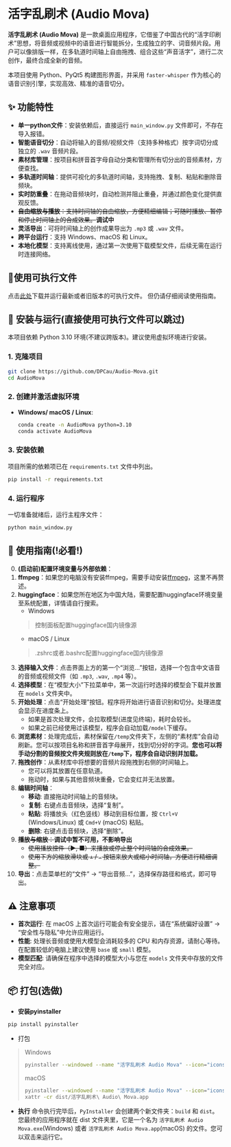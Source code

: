 # 活字乱刷术 (Audio Mova)

**活字乱刷术 (Audio Mova)** 是一款桌面应用程序，它借鉴了中国古代的“活字印刷术”思想，将音频或视频中的语音进行智能拆分，生成独立的字、词音频片段。用户可以像排版一样，在多轨道时间轴上自由拖拽、组合这些“声音活字”，进行二次创作，最终合成全新的音频。

本项目使用 Python、PyQt5 构建图形界面，并采用 `faster-whisper` 作为核心的语音识别引擎，实现高效、精准的语音切分。

## ✨ 功能特性

- **单一python文件**：安装依赖后，直接运行 `main_window.py` 文件即可，不存在导入报错。
- **智能语音切分**：自动将输入的音频/视频文件（支持多种格式）按字词切分成独立的 `.wav` 音频片段。
- **素材库管理**：按项目和拼音首字母自动分类和管理所有切分出的音频素材，方便查找。
- **多轨道时间轴**：提供可视化的多轨道时间轴，支持拖拽、复制、粘贴和删除音频块。
- **实时防重叠**：在拖动音频块时，自动检测并阻止重叠，并通过颜色变化提供直观反馈。
- ~~**自由缩放与播放**：支持时间轴的自由缩放，方便精细编辑；可随时播放、暂停和停止时间轴上的合成效果。~~**调试中**
- **灵活导出**：可将时间轴上的创作成果导出为 `.mp3` 或 `.wav` 文件。
- **跨平台运行**：支持 Windows、macOS 和 Linux。
- **本地化模型**：支持离线使用，通过第一次使用下载模型文件，后续无需在运行时连接网络。

## 📃使用可执行文件

点击[此处](https://github.com/DPCau/Audio-Mova/releases)下载并运行最新或者旧版本的可执行文件。
但仍请仔细阅读使用指南。

## 🚀 安装与运行(直接使用可执行文件可以跳过)

本项目依赖 Python 3.10 环境(不建议跨版本)。建议使用虚拟环境进行安装。

### 1. 克隆项目

```bash
git clone https://github.com/DPCau/Audio-Mova.git
cd AudioMova
```

### 2. 创建并激活虚拟环境

- **Windows/ macOS / Linux**:
  
  ```bash
  conda create -n AudioMova python=3.10
  conda activate AudioMova
  ```

### 3. 安装依赖

项目所需的依赖项已在 `requirements.txt` 文件中列出。

```bash
pip install -r requirements.txt
```

### 4. 运行程序

一切准备就绪后，运行主程序文件：

```bash
python main_window.py
```

## 📖 使用指南(!必看!)

0. **(启动前)配置环境变量与外部依赖**：
1. **ffmpeg**：如果您的电脑没有安装ffmpeg，需要手动安装[ffmpeg](https://ffmpeg.org/download.html)，这里不再赘述。
2. **huggingface**：如果您所在地区为中国大陆，需要配置huggingface环境变量至系统配置，详情请自行搜索。
    - Windows
    > 控制面板配置huggingface国内镜像源
    - macOS / Linux
    > .zshrc或者.bashrc配置huggingface国内镜像源
1.  **选择输入文件**：点击界面上方的第一个“浏览...”按钮，选择一个包含中文语音的音频或视频文件（如 `.mp3`, `.wav`, `.mp4` 等）。
2.  **选择模型**：在“模型大小”下拉菜单中，第一次运行时选择的模型会下载并放置在 `models` 文件夹中。
3.  **开始处理**：点击“开始处理”按钮。程序将开始进行语音识别和切分。处理进度会显示在进度条上。
    - 如果是首次处理文件，会拉取模型(进度见终端)，耗时会较长。
    - 如果之前已经使用过该模型，程序会自动加载`/model`下缓存。
4.  **浏览素材**：处理完成后，素材保留在`/temp`文件夹下，左侧的“素材库”会自动刷新。您可以按项目名称和拼音首字母展开，找到切分好的字词。**您也可以将手动分割的音频按文件夹规则放在`/temp`下，程序会自动识别并加载。**
5.  **拖拽创作**：从素材库中将想要的音频片段拖拽到右侧的时间轴上。
    - 您可以将其放置在任意轨道。
    - 拖动时，如果与其他音频块重叠，它会变红并无法放置。
6.  **编辑时间轴**：
    - **移动**: 直接拖动时间轴上的音频块。
    - **复制**: 右键点击音频块，选择“复制”。
    - **粘贴**: 将播放头（红色竖线）移动到目标位置，按 `Ctrl+V` (Windows/Linux) 或 `Cmd+V` (macOS) 粘贴。
    - **删除**: 右键点击音频块，选择“删除”。
7.  ~~**播放与缩放**：~~**调试中暂不可用，不影响导出**
    - ~~使用播放控件（▶, ■）来播放或停止整个时间轴的合成效果。~~
    - ~~使用下方的缩放滑块或 `+` / `-` 按钮来放大或缩小时间轴，方便进行精细调整。~~
8.  **导出**：点击菜单栏的“文件” -> “导出音频...”，选择保存路径和格式，即可导出。

## ⚠️ 注意事项

- **首次运行**: 在 macOS 上首次运行可能会有安全提示，请在“系统偏好设置” -> “安全性与隐私”中允许应用运行。
- **性能**: 处理长音频或使用大模型会消耗较多的 CPU 和内存资源，请耐心等待。在配置较低的电脑上建议使用 `base` 或 `small` 模型。
- **模型匹配**: 请确保在程序中选择的模型大小与您在 `models` 文件夹中存放的文件完全对应。

## 📦 打包(选做)
- **安装pyinstaller**
```bash
pip install pyinstaller
```
- 打包
> Windows
> ```bash
> pyinstaller --windowed --name "活字乱刷术 Audio Mova" --icon="icons/icon.png" --add-data="icons:icons" --add-data="temp:temp" --add-data="models:models" main_window.py
> ```
> macOS
> ```bash
> pyinstaller --windowed --name "活字乱刷术 Audio Mova" --icon="icons/icon.icns" --add-data="icons:icons" --add-data="temp:temp" --add-data="models:models" main_window.py
> xattr -cr dist/活字乱刷术\ Audio\ Mova.app 
> ```
- **执行**
命令执行完毕后，`PyInstaller` 会创建两个新文件夹：`build` 和 `dist`。
您最终的应用程序就在 dist 文件夹里，它是一个名为 `活字乱刷术 Audio Mova.exe`(Windows) 或者 `活字乱刷术 Audio Mova.app`(macOS) 的文件。您可以双击来运行它。